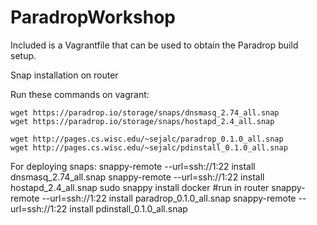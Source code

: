 # ParadropWorkshop

Included is a Vagrantfile that can be used to obtain the Paradrop build setup.

Snap installation on router

Run these commands on vagrant:
```
wget https://paradrop.io/storage/snaps/dnsmasq_2.74_all.snap
wget https://paradrop.io/storage/snaps/hostapd_2.4_all.snap

wget http://pages.cs.wisc.edu/~sejalc/paradrop_0.1.0_all.snap
wget http://pages.cs.wisc.edu/~sejalc/pdinstall_0.1.0_all.snap
```

For deploying snaps:
snappy-remote --url=ssh://1<ip addr>:22 install dnsmasq_2.74_all.snap
snappy-remote --url=ssh://1<ip addr>:22 install hostapd_2.4_all.snap
sudo snappy install docker #run in router
snappy-remote --url=ssh://1<ip addr>:22 install paradrop_0.1.0_all.snap
snappy-remote --url=ssh://1<ip addr>:22 install pdinstall_0.1.0_all.snap 
